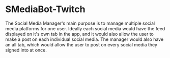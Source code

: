 # SMediaBot-Twitch

The Social Media Manager's main purpose is to manage multiple social media platforms for one user. Ideally each social media would have 
the feed displayed on it's own tab in the app, and it would also allow the user to make a post on each individual social media. The manager 
would also have an all tab, which would allow the user to post on every social media they signed into at once.
